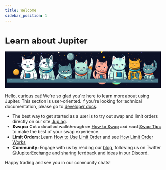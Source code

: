 ```yaml
---
title: Welcome
sidebar_position: 1
---
```


# Learn about Jupiter

![Cats](../guides/img/cat_banner.png)

Hello, curious cat! We're so glad you're here to learn more about using Jupiter. 
This section is user-oriented. If you're looking for technical documentation, please go to [developer docs](/docs).

- The best way to get started as a user is to try out swap and limit orders directly on our site [Jup.ag](https://jup.ag).
- **Swaps:** Get a detailed walkthrough on [How to Swap](/guides/swap) and read [Swap Tips](/guides/swap-tips) to make the best of your swap experience.
- **Limit Orders:** Learn [How to Use Limit Order](/guides/Limit%20Order/2-limit-order) and see [How Limit Order Works](/guides/Limit%20Order/1-how-lo-work)
- **Community:** Engage with us by reading our [blog](/blog), following us on Twitter [@JupiterExchange](https://twitter.com/JupiterExchange) and sharing feedback and ideas in our [Discord](https://discord.gg/jup). 

Happy trading and see you in our community chats!
